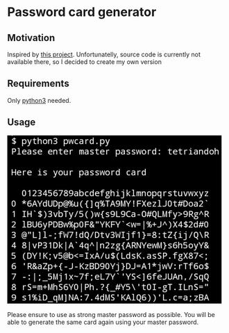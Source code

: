 # Password card generator

## Motivation

Inspired by [this project](https://www.passwordcard.org).
Unfortunatelly, source code is currently not available there, so I decided to create my own version

## Requirements

Only [python3](https://www.python.org/) needed.

## Usage

![Example](usage_example.jpg)

Please ensure to use as strong master password as possible.
You will be able to generate the same card again using your master password.
